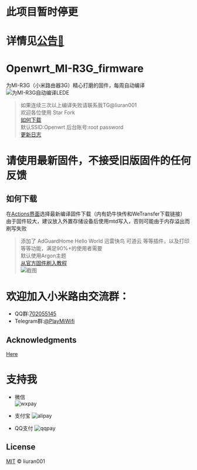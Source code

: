 # 此项目暂时停更
# 详情见[公告📢](https://github.com/liuran001/Openwrt_MI-R3G_firmware/issues/4)
# Openwrt_MI-R3G_firmware  
为MI-R3G（小米路由器3G）精心打磨的固件，每周自动编译  
![为MI-R3G自动编译LEDE](https://github.com/liuran001/Openwrt_MI-R3G_firmware/workflows/%E4%B8%BAMI-R3G%E8%87%AA%E5%8A%A8%E7%BC%96%E8%AF%91LEDE/badge.svg)  
> 如果连续三次以上编译失败请联系我TG@liuran001  
欢迎各位使用 Star Fork  
[如何下载](https://github.com/liuran001/Openwrt_MI-R3G_firmware#%E5%A6%82%E4%BD%95%E4%B8%8B%E8%BD%BD)  
默认SSID:Openwrt  后台账号:root password  
[更新日志](https://github.com/liuran001/Openwrt_MI-R3G_firmware/blob/master/relnotes.txt)
# 请使用最新固件，不接受旧版固件的任何反馈
## 如何下载  
在[Actions界面](https://github.com/liuran001/Openwrt_MI-R3G_firmware/actions)选择最新编译固件下载（内有奶牛快传和WeTransfer下载链接）  
由于固件较大，建议放入外置存储设备后使用mtd写入，否则可能由于内存溢出而刷写失败  
> 添加了 AdGuardHome  Hello World  迅雷快鸟  可道云 等等插件，以及打印等等功能，满足90%+的使用者需要  
默认使用Argon主题  
[从官方固件刷入教程](https://github.com/liuran001/PlayMiWifi/blob/master/r3g/op.md)  
![截图](https://cdn.jsdelivr.net/gh/liuran001/Openwrt_MI-R3G_firmware@master/pic/pic1.PNG)  


# **欢迎加入小米路由交流群：**

- QQ群:[702055145](https://jq.qq.com/?_wv=1027&k=5yqfmGi)
- Telegram群:[@PlayMiWifi](https://t.me/PlayMiWifi)

## Acknowledgments
[Here](https://github.com/liuran001/Openwrt_MI-R3G_firmware/blob/master/thanks.md)

# 支持我
- 微信  
![wxpay](https://cdn.jsdelivr.net/gh/liuran001/Openwrt_MI-R3G_firmware@master/pic/wxpay.png)  
  
- 支付宝
![alipay](https://cdn.jsdelivr.net/gh/liuran001/Openwrt_MI-R3G_firmware@master/pic/alipay.jpg)  

- QQ支付
![qqpay](https://cdn.jsdelivr.net/gh/liuran001/Openwrt_MI-R3G_firmware@master/pic/qqpay.png)  
  
## License

[MIT](https://github.com/liuran001/Openwrt_MI-R3G_firmware/blob/master/LICENSE) © liuran001
